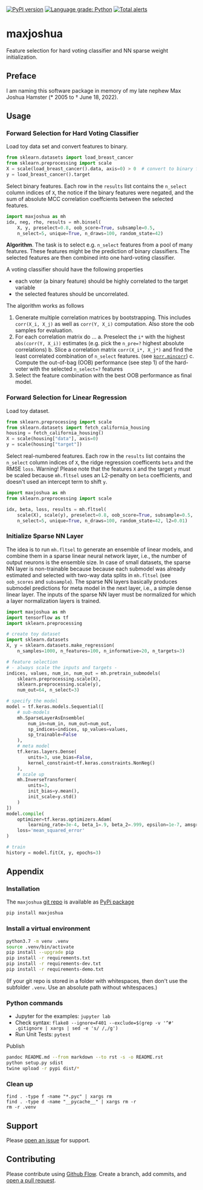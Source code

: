 [![PyPI version](https://badge.fury.io/py/maxjoshua.svg)](https://badge.fury.io/py/maxjoshua)
[![Language grade: Python](https://img.shields.io/lgtm/grade/python/g/ulf1/maxjoshua.svg?logo=lgtm&logoWidth=18)](https://lgtm.com/projects/g/ulf1/maxjoshua/context:python)
[![Total alerts](https://img.shields.io/lgtm/alerts/g/ulf1/maxjoshua.svg?logo=lgtm&logoWidth=18)](https://lgtm.com/projects/g/ulf1/maxjoshua/alerts/)

# maxjoshua
Feature selection for hard voting classifier and NN sparse weight initialization.

## Preface
I am naming this software package in memory of my late nephew Max Joshua Hamster (* 2005 to † June 18, 2022).

## Usage

### Forward Selection for Hard Voting Classifier
Load toy data set and convert features to binary.
```py
from sklearn.datasets import load_breast_cancer
from sklearn.preprocessing import scale
X = scale(load_breast_cancer().data, axis=0) > 0  # convert to binary features
y = load_breast_cancer().target
```

Select binary features. Each row in the `results` list contains the `n_select` column indices of `X`, the notice if the binary features were negated, and the sum of absolute MCC correlation coeffcients between the selected features.
```py
import maxjoshua as mh
idx, neg, rho, results = mh.binsel(
    X, y, preselect=0.8, oob_score=True, subsample=0.5, 
    n_select=5, unique=True, n_draws=100, random_state=42)
```

**Algorithm**. 
The task is to select e.g. `n_select` features from a pool of many features.
These features might be the prediction of binary classifiers. 
The selected features are then combined into one hard-voting classifier.

A voting classifier should have the following properties

* each voter (a binary feature) should be highly correlated to the target variable
* the selected features should be uncorrelated.

The algorithm works as follows 

1. Generate multiple correlation matrices by bootstrapping. This includes `corr(X_i, X_j)` as well as `corr(Y, X_i)` computation. Also store the oob samples for evaluation.
2. For each correlation matrix do ...
    a. Preselect the `i*` with the highest `abs(corr(Y, X_i))` estimates (e.g. pick the `n_pre=?` highest absolute correlations)
    b. Slice a correlation matrix `corr(X_i*, X_j*)` and find the least correlated combination of `n_select` features. (see [`korr.mincorr`](https://github.com/kmedian/korr/blob/master/korr/mincorr.py))
    c. Compute the out-of-bag (OOB) performance (see step 1) of the hard-voter with the selected `n_select=?` features
3. Select the feature combination with the best OOB performance as final model.


### Forward Selection for Linear Regression
Load toy dataset.
```py
from sklearn.preprocessing import scale
from sklearn.datasets import fetch_california_housing
housing = fetch_california_housing()
X = scale(housing["data"], axis=0)
y = scale(housing["target"])
```

Select real-numbered features. Each row in the `results` list contains the `n_select` column indices of `X`, the ridge regression coefficents `beta` and the RMSE `loss`.
Warning! Please note that the features `X` and the target `y` must be scaled because `mh.fltsel` uses an L2-penalty on `beta` coefficients, and doesn't used an intercept term to shift `y`.
```py
import maxjoshua as mh
from sklearn.preprocessing import scale

idx, beta, loss, results = mh.fltsel(
    scale(X), scale(y), preselect=0.8, oob_score=True, subsample=0.5, 
    n_select=5, unique=True, n_draws=100, random_state=42, l2=0.01)
```


### Initialize Sparse NN Layer
The idea is to run `mh.fltsel` to generate an ensemble of linear models, and combine them in a sparse linear neural network layer, i.e., the number of output neurons is the ensemble size.
In case of small datasets, the sparse NN layer is non-trainable because because each submodel was already estimated and selected with two-way data splits in `mh.fltsel` (see `oob_scores` and `subsample`). 
The sparse NN layers basically produces submodel predictions for meta model in the next layer, i.e., a simple dense linear layer.
The inputs of the sparse NN layer must be normalized for which a layer normalization layers is trained.

```py
import maxjoshua as mh
import tensorflow as tf
import sklearn.preprocessing

# create toy dataset
import sklearn.datasets
X, y = sklearn.datasets.make_regression(
    n_samples=1000, n_features=100, n_informative=20, n_targets=3)

# feature selection
# - always scale the inputs and targets -
indices, values, num_in, num_out = mh.pretrain_submodels(
    sklearn.preprocessing.scale(X), 
    sklearn.preprocessing.scale(y), 
    num_out=64, n_select=3)

# specify the model
model = tf.keras.models.Sequential([
    # sub-models
    mh.SparseLayerAsEnsemble(
        num_in=num_in, num_out=num_out, 
        sp_indices=indices, sp_values=values,
        sp_trainable=False
    ),
    # meta model
    tf.keras.layers.Dense(
        units=3, use_bias=False,
        kernel_constraint=tf.keras.constraints.NonNeg()
    ),
    # scale up
    mh.InverseTransformer(
        units=3,
        init_bias=y.mean(), 
        init_scale=y.std()
    )
])
model.compile(
    optimizer=tf.keras.optimizers.Adam(
        learning_rate=3e-4, beta_1=.9, beta_2=.999, epsilon=1e-7, amsgrad=True),
    loss='mean_squared_error'
)

# train
history = model.fit(X, y, epochs=3)
```




## Appendix

### Installation
The `maxjoshua` [git repo](http://github.com/ulf1/maxjoshua) is available as [PyPi package](https://pypi.org/project/maxjoshua)

```sh
pip install maxjoshua
```

### Install a virtual environment

```sh
python3.7 -m venv .venv
source .venv/bin/activate
pip install --upgrade pip
pip install -r requirements.txt
pip install -r requirements-dev.txt
pip install -r requirements-demo.txt
```

(If your git repo is stored in a folder with whitespaces, then don't use the subfolder `.venv`. Use an absolute path without whitespaces.)

### Python commands

* Jupyter for the examples: `jupyter lab`
* Check syntax: `flake8 --ignore=F401 --exclude=$(grep -v '^#' .gitignore | xargs | sed -e 's/ /,/g')`
* Run Unit Tests: `pytest`

Publish

```sh
pandoc README.md --from markdown --to rst -s -o README.rst
python setup.py sdist 
twine upload -r pypi dist/*
```

### Clean up 

```
find . -type f -name "*.pyc" | xargs rm
find . -type d -name "__pycache__" | xargs rm -r
rm -r .venv
```

## Support
Please [open an issue](https://github.com/ulf1/maxjoshua/issues/new) for support.


## Contributing
Please contribute using [Github Flow](https://guides.github.com/introduction/flow/). Create a branch, add commits, and [open a pull request](https://github.com/ulf1/maxjoshua/compare/).
